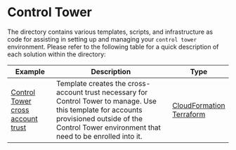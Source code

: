 # Control Tower

The directory contains various templates, scripts, and infrastructure as code for assisting in setting up and managing your `control tower` environment. Please refer to the following table for a quick description of each solution within the directory:

| Example | Description | Type |
| --------------- | ----------- | ---- |
| [Control Tower cross account trust](./controltower-cross-account-trust) | Template creates the cross-account trust necessary for Control Tower to manage. Use this template for accounts provisioned outside of the Control Tower environment that need to be enrolled into it. | [CloudFormation](./controltower-cross-account-trust/cfn-controltower-cross-account-trust.yaml) <br /> [Terraform](./tf-controltower-cross-account-trust/controltower-cross-account-trust) |
